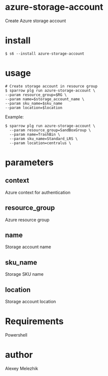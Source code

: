 # azure-storage-account

Create Azure storage account

# install

    $ s6 --install azure-storage-account

# usage

    # Create storage account in resource group
    $ sparrow plg run azure-storage-account \
    --param resource_group=$RG \
    --param name=$storage_account_name \
    --param sku_name=$sku_name
    --param location=$location

Example:


    $ sparrow plg run azure-storage-account \
      --param resource_group=SandBoxGroup \
      --param name=TrashBin \
      --param sku_name=Standard_LRS \
      --param location=centralus \

# parameters

## context

Azure context for authentication

## resource_group

Azure resource group

## name

Storage account name

## sku_name

Storage SKU name

## location

Storage account location

# Requirements

Powershell

# author

Alexey Melezhik



